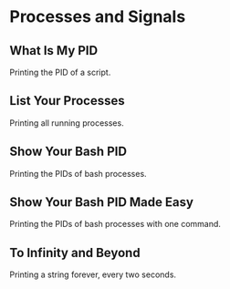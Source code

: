 # Processes and Signals

## What Is My PID
Printing the PID of a script.

## List Your Processes
Printing all running processes.

## Show Your Bash PID
Printing the PIDs of bash processes.

## Show Your Bash PID Made Easy
Printing the PIDs of bash processes with one command.

## To Infinity and Beyond
Printing a string forever, every two seconds.
